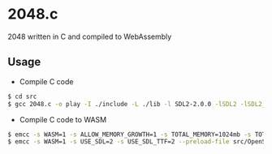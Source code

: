 # 2048.c
2048 written in C and compiled to WebAssembly


## Usage

- Compile C code
```sh
$ cd src
$ gcc 2048.c -o play -I ./include -L ./lib -l SDL2-2.0.0 -lSDL2 -lSDL2_ttf
```

- Compile C code to WASM
```sh
$ emcc -s WASM=1 -s ALLOW_MEMORY_GROWTH=1 -s TOTAL_MEMORY=1024mb -s TOTAL_STACK=512mb -s USE_SDL=2 -s USE_SDL_TTF=2 --preload-file src/OpenSans-Bold.ttf -O3 -I include -L lib src/main.c -o docs/2048.js
$ emcc -s WASM=1 -s USE_SDL=2 -s USE_SDL_TTF=2 --preload-file src/OpenSans-Bold.ttf -O3 -I include -L lib src/main.c -o docs/2048.js
```
